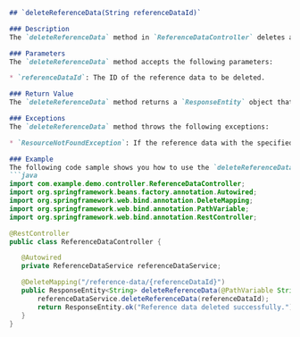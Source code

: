  ```markdown
## `deleteReferenceData(String referenceDataId)`

### Description
The `deleteReferenceData` method in `ReferenceDataController` deletes a reference data by its ID.

### Parameters
The `deleteReferenceData` method accepts the following parameters:

* `referenceDataId`: The ID of the reference data to be deleted.

### Return Value
The `deleteReferenceData` method returns a `ResponseEntity` object that contains the HTTP status code and the response body. The response body is a `String` object that contains a message indicating whether the reference data was deleted successfully.

### Exceptions
The `deleteReferenceData` method throws the following exceptions:

* `ResourceNotFoundException`: If the reference data with the specified ID does not exist.

### Example
The following code sample shows you how to use the `deleteReferenceData` method:
```java
import com.example.demo.controller.ReferenceDataController;
import org.springframework.beans.factory.annotation.Autowired;
import org.springframework.web.bind.annotation.DeleteMapping;
import org.springframework.web.bind.annotation.PathVariable;
import org.springframework.web.bind.annotation.RestController;

@RestController
public class ReferenceDataController {

    @Autowired
    private ReferenceDataService referenceDataService;

    @DeleteMapping("/reference-data/{referenceDataId}")
    public ResponseEntity<String> deleteReferenceData(@PathVariable String referenceDataId) {
        referenceDataService.deleteReferenceData(referenceDataId);
        return ResponseEntity.ok("Reference data deleted successfully.");
    }
}
```